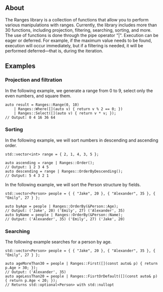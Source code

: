 ## About
The Ranges library is a collection of functions that allow you to perform various manipulations with ranges. 
Currently, the library includes more than 30 functions, including projection, filtering, searching, sorting, and more. 
The use of functions is done through the pipe operator "|".
Execution can be eager or deferred. 
For example, if the maximum value needs to be found, execution will occur immediately, but if a filtering is needed, it will be performed deferred—that is, during the iteration.
## Examples
### Projection and filtration
In the following example, we generate a range from 0 to 9, select only the even numbers, and square them.
```
auto result = Ranges::Range(0, 10)
	| Ranges::Where([](auto v) { return v % 2 == 0; })
	| Ranges::Select([](auto v) { return v * v; });
// Output: 0 4 16 36 64
```
### Sorting
In the following example, we will sort numbers in descending and ascending order.
```
std::vector<int> range = { 2, 1, 4, 3, 5 };	

auto ascending = range | Ranges::Order();
// Output: 1 2 3 4 5
auto descending = range | Ranges::OrderByDescending();
// Output: 5 4 3 2 1
```
In the following example, we will sort the Person structure by fields.
```
std::vector<Person> people = { { "Jake", 20 }, { "Alexander", 35 }, { "Emily", 27 } };

auto byAge = people | Ranges::OrderBy(&Person::Age);
// Output: ('Jake', 20) ('Emily', 27) ('Alexander', 35)
auto byName = people | Ranges::OrderBy(&Person::Name);
// Output: ('Alexander', 35) ('Emily', 27) ('Jake', 20)
```
### Searching
The following example searches for a person by age.
```
std::vector<Person> people = { { "Jake", 20 }, { "Alexander", 35 }, { "Emily", 27 } };

auto ageMoreThan30 = people | Ranges::First([](const auto& p) { return p.Age > 30; });
// Output: ('Alexander', 35)
auto ageLessThan20 = people | Ranges::FisrtOrDefault([](const auto& p) { return p.Age < 20; });
// Returns std::optional<Person> with std::nullopt
```
